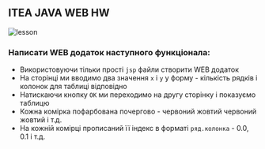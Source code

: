 ## ITEA JAVA WEB HW

![lesson](https://img.shields.io/badge/itea_java_web_hw-02-green)

### Написати WEB додаток наступного функціонала:

- Використовуючи тільки прості `jsp` файли створити WEB додаток
- На сторінці ми вводимо два значення `x` і `y` у форму - кількість рядків і колонок для таблиці відповідно
- Натискаючи кнопку `OK` ми переходимо на другу сторінку і показуємо таблицю
- Кожна комірка пофарбована почергово - червоний жовтий червоний жовтий і т.д.
- На кожній комірці прописаний її індекс в форматі `ряд.колонка` - 0.0, 0.1 і т.д.
